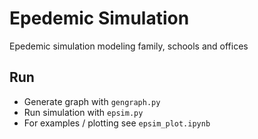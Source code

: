 # Epedemic Simulation
Epedemic simulation modeling family, schools and offices

## Run
- Generate graph with `gengraph.py`
- Run simulation with `epsim.py`
- For examples / plotting see `epsim_plot.ipynb`
